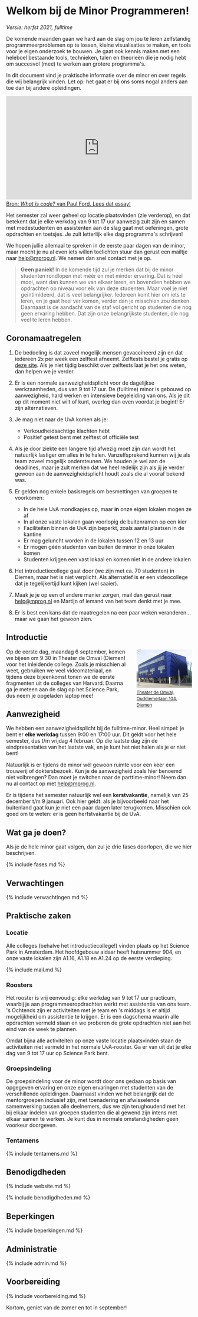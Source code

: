# Welkom bij de Minor Programmeren!

*Versie: herfst 2021, fulltime*

De komende maanden gaan we hard aan de slag om jou te leren zelfstandig programmeerproblemen op te lossen, kleine visualisaties te maken, en tools voor je eigen onderzoek te bouwen. Je gaat ook kennis maken met een heleboel bestaande tools, technieken, talen en theorieën die je nodig hebt om succesvol (mee) te werken aan grotere programma's.

In dit document vind je praktische informatie over de minor en over regels die wij belangrijk vinden. Let op: het gaat er bij ons soms nogal anders aan toe dan bij andere opleidingen.

<iframe style="width:100%; height: 280px;" src="https://player.vimeo.com/video/130987431?color=ff9933&title=0&byline=0&portrait=0" frameborder="0" webkitallowfullscreen mozallowfullscreen allowfullscreen></iframe>
<a href="http://www.bloomberg.com/graphics/2015-paul-ford-what-is-code/">
Bron: <em>What is code?</em> van Paul Ford. Lees dat essay!</a>

Het semester zal weer geheel op locatie plaatsvinden (zie verderop), en dat betekent dat je elke werkdag van 9 tot 17 uur aanwezig zult zijn en samen met medestudenten en assistenten aan de slag gaat met oefeningen, grote opdrachten en toetsjes. Je zult letterlijk elke dag programma's schrijven!

We hopen jullie allemaal te spreken in de eerste paar dagen van de minor, maar mocht je nu al even iets willen toelichten stuur dan gerust een mailtje naar <help@mprog.nl>. We nemen dan snel contact met je op.

> **Geen paniek!** In de komende tijd zul je merken dat bij de minor studenten rondlopen met méér en met minder ervaring. Dat is heel mooi, want dan kunnen we van elkaar leren, en bovendien hebben we opdrachten op niveau voor elk van deze studenten. Maar voel je niet geïntimideerd, dat is veel belangrijker. Iedereen komt hier om iets te leren, en je gaat heel ver komen, verder dan je misschien zou denken. Daarnaast is de aandacht van de staf vol gericht op studenten die nog geen ervaring hebben. Dat zijn onze belangrijkste studenten, die nog veel te leren hebben.

## Coronamaatregelen

1. De bedoeling is dat zoveel mogelijk mensen gevaccineerd zijn en dat iedereen 2x per week een zelftest afneemt. Zelftests bestel je gratis op [deze site](https://www.zelftestonderwijs.nl). Als je niet tijdig beschikt over zelftests laat je het ons weten, dan helpen we je verder.

2. Er is een normale aanwezigheidsplicht voor de dagelijkse werkzaamheden, dus van 9 tot 17 uur. De (fulltime) minor is gebouwd op aanwezigheid, hard werken en intensieve begeleiding van ons. Als je dit op dit moment niet wilt of kunt, overleg dan even voordat je begint! Er zijn alternatieven.

3. Je mag niet naar de UvA komen als je:
    - Verkoudheidsachtige klachten hebt
    - Positief getest bent met zelftest of officiële test

4. Als je door ziekte een langere tijd afwezig moet zijn dan wordt het natuurlijk lastiger om alles in te halen. Vanzelfsprekend kunnen wij je als team zoveel mogelijk ondersteunen. We houden je wel aan de deadlines, maar je zult merken dat we heel redelijk zijn als jij je verder gewoon aan de aanwezigheidsplicht houdt zoals die al vooraf bekend was.

5. Er gelden nog enkele basisregels om besmettingen van groepen te voorkomen:
    - In de hele UvA mondkapjes op, maar **in** onze eigen lokalen mogen ze af
    - In al onze vaste lokalen gaan voorlopig de buitenramen op een kier
    - Faciliteiten binnen de UvA zijn beperkt, zoals aantal plaatsen in de kantine
    - Er mag geluncht worden in de lokalen tussen 12 en 13 uur
    - Er mogen géén studenten van buiten de minor in onze lokalen komen
    - Studenten krijgen een vast lokaal en komen niet in de andere lokalen

6. Het introductiecollege gaat door (we zijn met ca. 70 studenten) in Diemen, maar het is niet verplicht. Als alternatief is er een videocollege dat je tegelijkertijd kunt kijken (wel saaier).

7. Maak je je op een of andere manier zorgen, mail dan gerust naar <help@mprog.nl> en Martijn of iemand van het team denkt met je mee.

8. Er is best een kans dat de maatregelen na een paar weken veranderen... maar we gaan het gewoon zien.

## Introductie

<div style="float:right; max-width: 150px; margin-left:2em; margin-bottom:2em; margin-top:0.25em">
<a href="https://www.theaterdeomval.nl"><img src="../omval.jpg" style="max-width:150px;"><br><small>Theater de Omval, Ouddiemerlaan&nbsp;104,  Diemen</small></a>
</div>

Op de eerste dag, maandag 6 september, komen we bijeen om 9:30 in Theater de Omval (Diemen) voor het inleidende college. Zoals je misschien al weet, gebruiken we veel videomateriaal, en tijdens deze bijeenkomst tonen we de eerste fragmenten uit de colleges van Harvard. Daarna ga je meteen aan de slag op het Science Park, dus neem je opgeladen laptop mee!

## Aanwezigheid

We hebben een aanwezigheidsplicht bij de fulltime-minor. Heel simpel: je bent er **elke werkdag** tussen 9:00 en 17:00 uur. Dit geldt voor het hele semester, dus t/m vrijdag 4 februari. Op die laatste dag zijn de eindpresentaties van het laatste vak, en je kunt het niet halen als je er niet bent!

Natuurlijk is er tijdens de minor wél gewoon ruimte voor een keer een trouwerij of doktersbezoek. Kun je de aanwezigheid zoals hier benoemd niet volbrengen? Dan moet je switchen naar de parttime-minor! Neem dan nu al contact op met <help@mprog.nl>.

Er is tijdens het semester natuurlijk wel een **kerstvakantie**, namelijk van 25 december t/m 9 januari. Ook hier geldt: als je bijvoorbeeld naar het buitenland gaat kun je niet een paar dagen later terugkomen. Misschien ook goed om te weten: er is geen herfstvakantie bij de UvA.

## Wat ga je doen?

Als je de hele minor gaat volgen, dan zul je drie fases doorlopen, die we hier beschrijven.

{% include fases.md %}

## Verwachtingen

{% include verwachtingen.md %}

## Praktische zaken

### Locatie

Alle colleges (behalve het introductiecollege!) vinden plaats op het Science Park in Amsterdam. Het hoofdgebouw aldaar heeft huisnummer 904, en onze vaste lokalen zijn A1.16, A1.18 en A1.24 op de eerste verdieping.

{% include mail.md %}

### Roosters

Het rooster is vrij eenvoudig: elke werkdag van 9 tot 17 uur practicum, waarbij je aan programmeeropdrachten werkt met assistentie van ons team. 's Ochtends zijn er activiteiten met je team en 's middags is er altijd mogelijkheid om assistentie te krijgen. Er is een dagschema waarin alle opdrachten vermeld staan en we proberen de grote opdrachten niet aan het eind van de week te plannen.

Omdat bijna alle activiteiten op onze vaste locatie plaatsvinden staan de activiteiten niet vermeld in het normale UvA-rooster. Ga er van uit dat je elke dag van 9 tot 17 uur op Science Park bent.

### Groepsindeling

De groepsindeling voor de minor wordt door ons gedaan op basis van opgegeven ervaring en onze eigen ervaringen met studenten van de verschillende opleidingen. Daarnaast vinden we het belangrijk dat de mentorgroepen inclusief zijn, met toenadering en afwisselende samenwerking tussen alle deelnemers, dus we zijn terughoudend met het bij elkaar indelen van groepen studenten die al gewend zijn intens met elkaar samen te werken. Je kunt dus in normale omstandigheden geen voorkeur doorgeven.

### Tentamens

{% include tentamens.md %}

## Benodigdheden

{% include website.md %}

{% include benodigdheden.md %}

## Beperkingen

{% include beperkingen.md %}

## Administratie

{% include admin.md %}

## Voorbereiding

{% include voorbereiding.md %}

Kortom, geniet van de zomer en tot in september!
